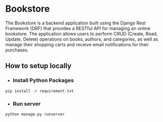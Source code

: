 #   Bookstore
The Bookstore is a backend application built using the Django Rest Framework (DRF) that provides a RESTful API for managing an online bookstore. The application allows users to perform CRUD (Create, Read, Update, Delete) operations on books, authors, and categories, as well as manage their shopping carts and receive email notifications for their purchases.

##   How to setup locally

* ### Install Python Packages
```
pip install -r requirement.txt 
```
* ### Run server
```
python manage.py runserver
```